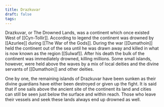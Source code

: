 ```yaml
---
title: Drazkuvar
draft: false
tags:
---
```

Drazkuvar, or The Drowned Lands, was a continent which once existed West of [[Cyn-Tollir]]. According to legend the continent was drowned by [[Azurlee]] during [[The War of the Gods]]. During the war [[Dumathoin]] held the continent out of the sea until he was drawn away and killed in what is now known as the region [[Sulwaf]]. After his death the bulk of the continent was immediately drowned, killing millions. Some small islands, however, were held above the waves by a mix of local deities and the divine servants of [[Dumathoin]] and other deities. 

One by one, the remaining islands of Drazkuvar have been sunken as their divine guardians have either been destroyed or given up the fight. It is said that if one sails above the ancient site of the continent its land and cities can still be seen just below the surface and within reach. Those who leave their vessels and seek these lands always end up drowned as well. 